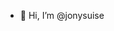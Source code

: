- 👋 Hi, I’m @jonysuise

<!---
jonysuise/jonysuise is a ✨ special ✨ repository because its `README.md` (this file) appears on your GitHub profile.
You can click the Preview link to take a look at your changes.
--->
